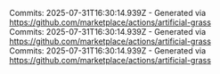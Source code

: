 Commits: 2025-07-31T16:30:14.939Z - Generated via https://github.com/marketplace/actions/artificial-grass
<br>
Commits: 2025-07-31T16:30:14.939Z - Generated via https://github.com/marketplace/actions/artificial-grass
<br>
Commits: 2025-07-31T16:30:14.939Z - Generated via https://github.com/marketplace/actions/artificial-grass
<br>
